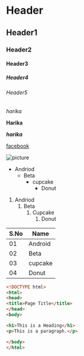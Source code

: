 # Header

## Header1

### Header2

#### Header3

##### Header4

###### Header5

*harika*

**Harika**

***harika***

[facebook](www.facebook.com)

![picture](https://miro.medium.com/max/3182/1*ZdpBdyvqfb6qM1InKR2sQQ.png)

* Andriod
    * Beta
        * cupcake
            * Donut
            
1. Andriod
    1. Beta
        1. Cupcake
            1. Donut

S.No | Name
-----|------
01   | Android
02   | Beta
03   | cupcake
04   | Donut

```html
<!DOCTYPE html>
<html>
<head>
<title>Page Title</title>
</head>
<body>

<h1>This is a Heading</h1>
<p>This is a paragraph.</p>

</body>
</html>
``````

  
